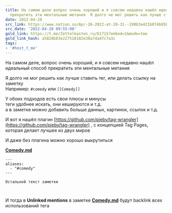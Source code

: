 ```yaml
---
title: На самом деле вопрос очень хороший и я совсем недавно нашёл идеальный способ
  прекратить эти ментальные метания  Я долго не мог решить как лучше ставит
date: 2022-04-28
src_link: https://www.notion.so/Apr-26-2022-at-20-31--190b3e421b074b95b853a4cf6317ed96
src_date: '2022-04-28 09:55:00'
gold_link: https://t.me/Zettelkasten_ru/61715?embed=1&mode=tme
gold_link_hash: a5828b83e227518182e38a7da47c7a3c
tags:
- '#host_t_me'
---
```


На самом деле, вопрос очень хороший, и я совсем недавно нашёл идеальный способ прекратить эти ментальные метания  
  
Я долго не мог решить как лучше ставить тег, или делать ссылку на заметку  
Например: `#comedy` или `[[Comedy]]`  
  
У обоих подходов есть свои плюсы и минусы  
теги удобнее искать, они кешируются и т.д.  
а в заметке можно добавить больше данных, картинок, ссылок и т.д.  
  
И вот я нашёл плагин [https://github.com/pjeby/tag-wrangler](https://github.com/pjeby/tag-wrangler) , с концепцией Tag Pages, которая делает лучшее из двух миров  
  
И даже без плагина можно хорошо выкрутиться  
  
[**Comedy.md**](http://Comedy.md/)
```
---  
aliases:  
  - "#comedy"  
---  
  
Остальной текст заметки  
  
  

```
И тогда в **Unlinked mentions** в заметке [**Comedy.md**](http://Comedy.md/) будут backlink всех использований тега